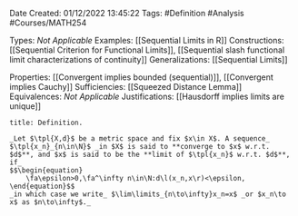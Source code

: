 <div class="topSpace"></div>

Date Created: 01/12/2022 13:45:22
Tags: #Definition #Analysis #Courses/MATH254

Types: _Not Applicable_
Examples: [[Sequential Limits in R]]
Constructions: [[Sequential Criterion for Functional Limits]], [[Sequential slash functional limit characterizations of continuity]]
Generalizations: [[Sequential Limits]]

Properties: [[Convergent implies bounded (sequential)]], [[Convergent implies Cauchy]]
Sufficiencies: [[Squeezed Distance Lemma]]
Equivalences: _Not Applicable_
Justifications: [[Hausdorff implies limits are unique]]

``` ad-Definition
title: Definition.

_Let $\tpl{X,d}$ be a metric space and fix $x\in X$. A sequence_ $\tpl{x_n}_{n\in\N}$ _in $X$ is said to **converge to $x$ w.r.t. $d$**, and $x$ is said to be the **limit of $\tpl{x_n}$ w.r.t. $d$**, if_
$$\begin{equation}
    \fa\epsilon>0,\fa^\infty n\in\N:d\l(x_n,x\r)<\epsilon,
\end{equation}$$
_in which case we write_ $\lim\limits_{n\to\infty}x_n=x$ _or $x_n\to x$ as $n\to\infty$._

```
